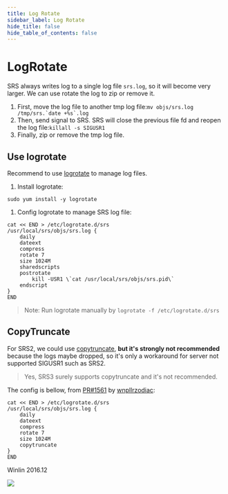 ```yaml
---
title: Log Rotate
sidebar_label: Log Rotate
hide_title: false
hide_table_of_contents: false
---
```


# LogRotate

SRS always writes log to a single log file `srs.log`, so it will become very larger. We can use rotate the log to zip or remove it.

1. First, move the log file to another tmp log file:```mv objs/srs.log /tmp/srs.`date +%s`.log```
1. Then, send signal to SRS. SRS will close the previous file fd and reopen the log file:```killall -s SIGUSR1```
1. Finally, zip or remove the tmp log file.

## Use logrotate

Recommend to use [logrotate](https://www.jianshu.com/p/ec7f1626a3d3) to manage log files.

1. Install logrotate:

```
sudo yum install -y logrotate
```

1. Config logrotate to manage SRS log file:

```
cat << END > /etc/logrotate.d/srs
/usr/local/srs/objs/srs.log {
    daily
    dateext
    compress
    rotate 7
    size 1024M
    sharedscripts
    postrotate
        kill -USR1 \`cat /usr/local/srs/objs/srs.pid\`
    endscript
}
END
```

> Note: Run logrotate manually by `logrotate -f /etc/logrotate.d/srs`

## CopyTruncate

For SRS2, we could use [copytruncate](https://unix.stackexchange.com/questions/475524/how-copytruncate-actually-works),
**but it's strongly not recommended** because the logs maybe dropped, so it's only a workaround for server not supported
SIGUSR1 such as SRS2.

> Yes, SRS3 surely supports copytruncate and it's not recommended.

The config is bellow, from [PR#1561](https://github.com/ossrs/srs/pull/1561#issuecomment-571408173) by [wnpllrzodiac](https://github.com/wnpllrzodiac):

```
cat << END > /etc/logrotate.d/srs
/usr/local/srs/objs/srs.log {
    daily
    dateext
    compress
    rotate 7
    size 1024M
    copytruncate
}
END
```

Winlin 2016.12

![](https://ossrs.net/gif/v1/sls.gif?site=ossrs.io&path=/lts/doc-en-4/doc/log-rotate)


